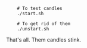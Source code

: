 ```
    # To test candles
    ./start.sh

    # To get rid of them
    ./unstart.sh
```

That's all. Them candles stink.
